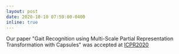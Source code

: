 ```yaml
---
layout: post
date: 2020-10-10 07:59:00-0400
inline: true
---
```


Our paper "Gait Recognition using Multi-Scale Partial Representation Transformation with Capsules" was accepted at [ICPR2020](https://www.micc.unifi.it/icpr2020/)
